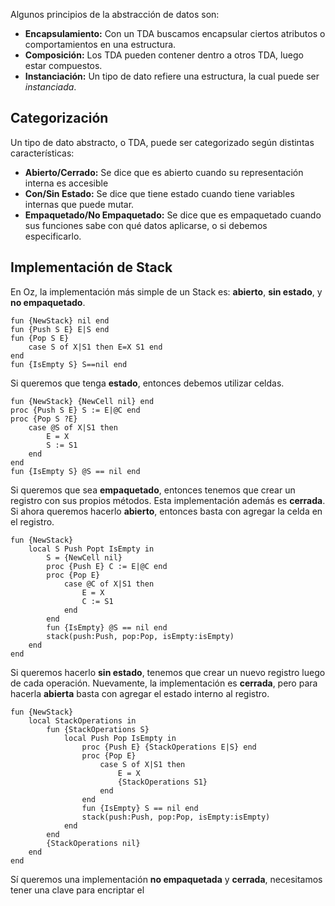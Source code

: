 Algunos principios de la abstracción de datos son:

- **Encapsulamiento:** Con un TDA buscamos encapsular ciertos atributos o comportamientos en una estructura.
- **Composición:** Los TDA pueden contener dentro a otros TDA, luego estar compuestos.
- **Instanciación:** Un tipo de dato refiere una estructura, la cual puede ser *instanciada*.

## Categorización

Un tipo de dato abstracto, o TDA, puede ser categorizado según distintas características:

- **Abierto/Cerrado:** Se dice que es abierto cuando su representación interna es accesible
- **Con/Sin Estado:** Se dice que tiene estado cuando tiene variables internas que puede mutar.
- **Empaquetado/No Empaquetado:** Se dice que es empaquetado cuando sus funciones sabe con qué datos aplicarse, o si debemos especificarlo.

## Implementación de Stack

En Oz, la implementación más simple de un Stack es: **abierto**, **sin estado**, y **no empaquetado**.

```Oz
fun {NewStack} nil end  
fun {Push S E} E|S end  
fun {Pop S E}
	case S of X|S1 then E=X S1 end  
end  
fun {IsEmpty S} S==nil end
```

Si queremos que tenga **estado**, entonces debemos utilizar celdas.

```Oz
fun {NewStack} {NewCell nil} end
proc {Push S E} S := E|@C end
proc {Pop S ?E}
	case @S of X|S1 then
		E = X
		S := S1
	end
end
fun {IsEmpty S} @S == nil end
```

Si queremos que sea **empaquetado**, entonces tenemos que crear un registro con sus propios métodos. Esta implementación además es **cerrada**. Si ahora queremos hacerlo **abierto**, entonces basta con agregar la celda en el registro.

```Oz
fun {NewStack}
	local S Push Popt IsEmpty in
		S = {NewCell nil}
		proc {Push E} C := E|@C end
		proc {Pop E}
			case @C of X|S1 then
				E = X
				C := S1
			end
		end
		fun {IsEmpty} @S == nil end
		stack(push:Push, pop:Pop, isEmpty:isEmpty)
	end
end
```

Si queremos hacerlo **sin estado**, tenemos que crear un nuevo registro luego de cada operación. Nuevamente, la implementación es **cerrada**, pero para hacerla **abierta** basta con agregar el estado interno al registro.

```Oz
fun {NewStack}
	local StackOperations in
		fun {StackOperations S}
			local Push Pop IsEmpty in
				proc {Push E} {StackOperations E|S} end
				proc {Pop E}
					case S of X|S1 then
						E = X
						{StackOperations S1}
					end
				end
				fun {IsEmpty} S == nil end
				stack(push:Push, pop:Pop, isEmpty:isEmpty)
			end
		end
		{StackOperations nil}
	end
end
```

Sí queremos una implementación **no empaquetada** y **cerrada**, necesitamos tener una clave para encriptar el 
